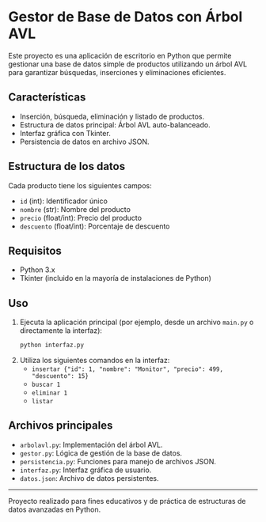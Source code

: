 # Gestor de Base de Datos con Árbol AVL

Este proyecto es una aplicación de escritorio en Python que permite gestionar una base de datos simple de productos utilizando un árbol AVL para garantizar búsquedas, inserciones y eliminaciones eficientes.

## Características
- Inserción, búsqueda, eliminación y listado de productos.
- Estructura de datos principal: Árbol AVL auto-balanceado.
- Interfaz gráfica con Tkinter.
- Persistencia de datos en archivo JSON.

## Estructura de los datos
Cada producto tiene los siguientes campos:
- `id` (int): Identificador único
- `nombre` (str): Nombre del producto
- `precio` (float/int): Precio del producto
- `descuento` (float/int): Porcentaje de descuento

## Requisitos
- Python 3.x
- Tkinter (incluido en la mayoría de instalaciones de Python)

## Uso
1. Ejecuta la aplicación principal (por ejemplo, desde un archivo `main.py` o directamente la interfaz):
   ```bash
   python interfaz.py
   ```
2. Utiliza los siguientes comandos en la interfaz:
   - `insertar {"id": 1, "nombre": "Monitor", "precio": 499, "descuento": 15}`
   - `buscar 1`
   - `eliminar 1`
   - `listar`

## Archivos principales
- `arbolavl.py`: Implementación del árbol AVL.
- `gestor.py`: Lógica de gestión de la base de datos.
- `persistencia.py`: Funciones para manejo de archivos JSON.
- `interfaz.py`: Interfaz gráfica de usuario.
- `datos.json`: Archivo de datos persistentes.

---

Proyecto realizado para fines educativos y de práctica de estructuras de datos avanzadas en Python.
